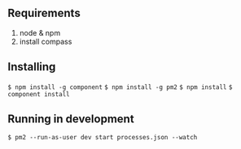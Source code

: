 ## Requirements
1. node & npm
2. install compass

## Installing
`$ npm install -g component`
`$ npm install -g pm2`
`$ npm install`
`$ component install`

## Running in development
`$ pm2 --run-as-user dev start processes.json --watch`
